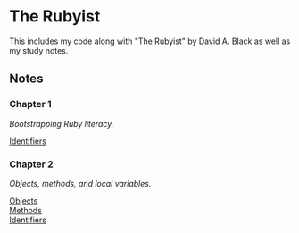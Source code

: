 # The Rubyist

This includes my code along with "The Rubyist" by David A. Black as well as my study notes.

## Notes

### Chapter 1

_Bootstrapping Ruby literacy._

[Identifiers](/docs/identifiers.md)

### Chapter 2

_Objects, methods, and local variables._

[Objects](/docs/objects.md)\
[Methods](/docs/methods.md)\
[Identifiers](/docs/identifiers.md)
